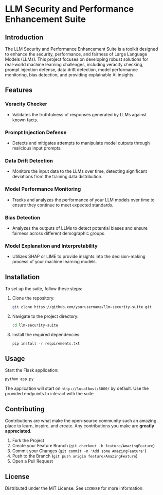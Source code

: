 # LLM Security and Performance Enhancement Suite

## Introduction
The LLM Security and Performance Enhancement Suite is a toolkit designed to enhance the security, performance, and fairness of Large Language Models (LLMs). This project focuses on developing robust solutions for real-world machine learning challenges, including veracity checking, prompt injection defense, data drift detection, model performance monitoring, bias detection, and providing explainable AI insights.

## Features

### Veracity Checker
- Validates the truthfulness of responses generated by LLMs against known facts.

### Prompt Injection Defense
- Detects and mitigates attempts to manipulate model outputs through malicious input prompts.

### Data Drift Detection
- Monitors the input data to the LLMs over time, detecting significant deviations from the training data distribution.

### Model Performance Monitoring
- Tracks and analyzes the performance of your LLM models over time to ensure they continue to meet expected standards.

### Bias Detection
- Analyzes the outputs of LLMs to detect potential biases and ensure fairness across different demographic groups.

### Model Explanation and Interpretability
- Utilizes SHAP or LIME to provide insights into the decision-making process of your machine learning models.

## Installation

To set up the suite, follow these steps:

1. Clone the repository:
   ```sh
   git clone https://github.com/yourusername/llm-security-suite.git

2. Navigate to the project directory:
   ```sh
   cd llm-security-suite
   
3. Install the required dependencies:
   ```sh
   pip install -r requirements.txt

## Usage

Start the Flask application:
   ```sh
   python app.py
   ```


The application will start on `http://localhost:5000/` by default. Use the provided endpoints to interact with the suite.

## Contributing

Contributions are what make the open-source community such an amazing place to learn, inspire, and create. Any contributions you make are **greatly appreciated**.

1. Fork the Project
2. Create your Feature Branch (`git checkout -b feature/AmazingFeature`)
3. Commit your Changes (`git commit -m 'Add some AmazingFeature'`)
4. Push to the Branch (`git push origin feature/AmazingFeature`)
5. Open a Pull Request

## License

Distributed under the MIT License. See `LICENSE` for more information.


